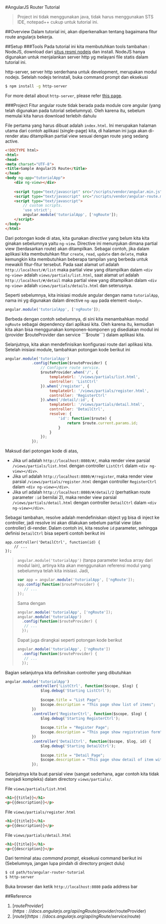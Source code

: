 #AngularJS Router Tutorial

> Project ini tidak menggunakan java, tidak harus menggunakan STS IDE, notepad++ cukup untuk tutorial ini.

##Overview
Dalam tutorial ini, akan diperkenalkan tentang bagaimana fitur route angularjs bekerja.

##Setup
###Tools
Pada tutorial ini kita membutuhkan tools tambahan : 
NodeJS, download dari [situs resmi nodejs](https://nodejs.org/en/download/) dan install. NodeJS hanya digunakan untuk menjalankan server http yg melayani file statis dalam tutorial ini.

http-server, server http serderhana untuk development, merupakan modul nodejs. Setelah nodejs terinstall, buka command prompt dan eksekusi 
```sh
$ npm install -g http-server
```
For more detail about ```http-server```, please refer [this page](https://www.npmjs.com/package/http-server).

###Project
Fitur angular route tidak berada pada module core angular (yang telah digunakan pada tutorial sebelumnya). Oleh karena itu, sebelum memulai kita harus download terlebih dahulu

File pertama yang harus dibuat adalah ```index.html```. Ini merupakan halaman utama dari contoh aplikasi (single-page) kita, di halaman ini juga akan di-render atau ditampilkan partial view sesuai dengan route yang sedang active.

```html
<!DOCTYPE html>
<html>
<head>
<meta charset="UTF-8">
<title>Sample AngularJS Route</title>
</head>
<body ng-app="tutorialApp">
    <div ng-view></div>
    
	<script type="text/javascript" src="/scripts/vendor/angular.min.js"></script>
    <script type="text/javascript" src="/scripts/vendor/angular-route.min.js"></script>
	<script type="text/javascript">
		// custom scripts.
		'use strict';
		angular.module('tutorialApp', ['ngRoute']);
	</script>
</body>
</html>
```

Dari potongan kode di atas, kita gunakan _directive_ yang belum kita kita ginakan sebelumnya yaitu ```ng-view```. Directive ini menunjukan dimana partial view (berdasarkan route) akan ditampilkan. Sebagai contoh, jika dalam aplikasi kita membutuhkan fitur ```create```, ```read```, ```update``` dan ```delete```, maka kemungkin kita membutuhkan beberapa tampilan yang berbeda untuk mewakili fitur-fitur tersebut. Pada saat alamat url adalah ```http://localhost/#/list``` maka partial view yang ditampilkan dalam ```<div ng-view>``` adalah ```views/partials/list.html```, saat alamat url adalah ```http://localhost/#/detail``` maka partial view yang ditampilkan dalam ```<div ng-view>``` adalah ```views/partials/details.html``` dan seterusnya.

Seperti sebelumnya, kita inisiasi module angular dengan nama ```tutorialApp```, nama ini yg digunakan dalam directive ```ng-app``` pada element ```<body>```.

```js
angular.module('tutorialApp', ['ngRoute']);
```

Berbeda dengan contoh sebelumnya, di sini kita menambahkan modul ```ngRoute``` sebagai dependency dari aplikasi kita. Oleh karena itu, kemudian kita akan bisa menggunakan komponen-komponen yg disediakan modul ini (provider $routeProvider dan service ```$route```) dalam aplikasi kita.

Selanjutnya, kita akan mendefinisikan konfigurasi route dari aplikasi kita. Setelah inisiasi module, tambahkan potongan kode berikut ini
```js
angular.module('tutorialApp')
            .config(function($routeProvider) {
                // Configure route service.
                $routeProvider.when('/', {
                    templateUrl: '/views/partials/list.html',
                    controller: 'ListCtrl'
                }).when('/register', {
                    templateUrl: '/views/partials/register.html',
                    controller: 'RegisterCtrl'
                }).when('/detail/:id', {
                    templateUrl: '/views/partials/detail.html',
                    controller: 'DetailCtrl',
                    resolve: {
                        'id': function($route) {
                            return $route.current.params.id;
                        }
                    }
                });
            });
```

Maksud dari potongan kode di atas,
- Jika url adalah ```http://localhost:8080/#/```, maka render view parsial ```/views/partials/list.html``` dengan controller ```ListCtrl``` dalam ```<div ng-view></div>```.
- Jika url adalah ```http://localhost:8080/#/register```, maka render view parsial ```/views/partials/register.html``` dengan controller ```RegisterCtrl``` dalam ```<div ng-view></div>```.
- Jika url adalah ```http://localhost:8080/#/detail/2``` (perhatikan route parameter ```:id``` bernilai 2), maka render view parsial ```/views/partials/detail.html``` dengan controller ```DetailCtrl``` dalam ```<div ng-view></div>```.

Sebagai tambahan, resolve adalah mendefiniskan object yg bisa di inject ke controller, jadi resolve ini akan dilakukan sebelum partial view (dan controller) di-render. Dalam contoh ini, kita resolve ```id``` parameter, sehingga definisi ```DetailCtrl``` bisa seperti contoh berikut ini
```
app.controller('DetailCtrl', function(id) {
    // ...
});
```

> ```angular.module('tutorialApp')``` (tanpa parameter kedua array dari modul lain), artinya kita akan menggunakan referensi modul yang sebelumnya telah kita inisiasi.
> Jadi,
> ```js
> var app = angular.module('tutorialApp', ['ngRoute']);
> app.config(function($routeProvider) {
>    // ...
> });
> ```
> 
> Sama dengan
> ```js
> angular.module('tutorialApp', ['ngRoute']);
> angular.module('tutorialApp')
>   .config(function($routeProvider) {
>    // ...
>   });
> ```
>
> Dapat juga dirangkai seperti potongan kode berikut
> 
> ```js
> angular.module('tutorialApp', ['ngRoute'])
>   .config(function($routeProvider) {
>    // ...
>   });
> ```

Bagian selanjutnya kita definisikan controller yang dibutuhkan

```js
angular.module('tutorialApp')
            .controller('ListCtrl', function($scope, $log) {
                $log.debug('Starting ListCtrl');
                
                $scope.title = "List Page";
                $scope.description = "This page show list of items";
            })
            .controller('RegisterCtrl', function($scope, $log) {
                $log.debug('Starting RegisterCtrl');
                
                $scope.title = "Register Page";
                $scope.description = "This page show registration form";
            })
            .controller('DetailCtrl', function($scope, $log, id) {
                $log.debug('Starting DetailCtrl');
                
                $scope.title = "Detail Page";
                $scope.description = "This page show detail of item with id : " + id;
            });
```

Selanjutnya kita buat parsial view (sangat sederhana, agar contoh kita tidak menjadi kompleks) dalam directory ```views/partials/```.

File ```views/partials/list.html```
```html
<h1>{{title}}</h1>
<p>{{description}}</p>
```

File ```views/partials/register.html```
```html
<h1>{{title}}</h1>
<p>{{description}}</p>
```

File ```views/partials/detail.html```
```html
<h1>{{title}}</h1>
<p>{{description}}</p>
```

Dari terminal atau _command prompt_, eksekusi command berikut ini (Sebelumnya, jangan lupa pindah di directory project dulu)
```sh
$ cd path/to/angular-router-tutorial
$ http-server
```

Buka browser dan ketik ```http://localhost:8080``` pada address bar

##Reference
1. [$routeProvider](https://docs.angularjs.org/api/ngRoute/provider/$routeProvider)
2. [$route](https://docs.angularjs.org/api/ngRoute/service/$route)